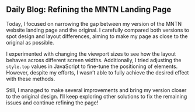 ## **Daily Blog: Refining the MNTN Landing Page**

Today, I focused on narrowing the gap between my version of the MNTN website landing page and the original. I carefully compared both versions to spot design and layout differences, aiming to make my page as close to the original as possible.

I experimented with changing the viewport sizes to see how the layout behaves across different screen widths. Additionally, I tried adjusting the `style.top` values in JavaScript to fine-tune the positioning of elements. However, despite my efforts, I wasn’t able to fully achieve the desired effect with these methods.

Still, I managed to make several improvements and bring my version closer to the original design. I’ll keep exploring other solutions to fix the remaining issues and continue refining the page!